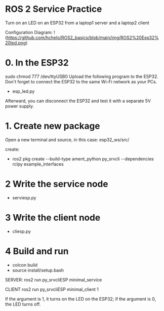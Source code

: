 # ROS 2 Service Practice

Turn on an LED on an ESP32 from a laptop1 server and a laptop2 client

Configuration Diagram:
!(https://github.com/hchelo/ROS2_basics/blob/main/img/ROS2%20Esp32%20led.png)
# 0. In the ESP32 
sudo chmod 777 /dev/ttyUSB0 
Upload the following program to the ESP32. Don't forget to connect the ESP32 to the same Wi-Fi network as your PCs.
- esp_led.py

Afterward, you can disconnect the ESP32 and test it with a separate 5V power supply.

# 1. Create new package
Open a new terminal and source, in this case: esp32_ws/src/

create:
- ros2 pkg create --build-type ament_python py_srvcli --dependencies rclpy example_interfaces

# 2 Write the service node

- serviesp.py

# 3 Write the client node

- cliesp.py

# 4 Build and run
- colcon build
- source install/setup.bash

SERVER:
	ros2 run py_srvcliESP minimal_service 

CLIENT
	ros2 run py_srvcliESP minimal_client 1

If the argument is 1, it turns on the LED on the ESP32; if the argument is 0, the LED turns off.

